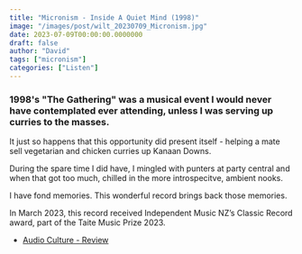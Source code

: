 ```yaml
---
title: "Micronism - Inside A Quiet Mind (1998)"
image: "/images/post/wilt_20230709_Micronism.jpg"
date: 2023-07-09T00:00:00.0000000
draft: false
author: "David"
tags: ["micronism"]
categories: ["Listen"]
---
```

### 1998's "The Gathering" was a musical event I would never have contemplated ever attending, unless I was serving up curries to the masses.

 It just so happens that this opportunity did present itself - helping a mate sell vegetarian and chicken curries up Kanaan Downs. 

 During the spare time I did have, I mingled with punters at party central and when that got too much, chilled in the more introspecitve, ambient nooks.

 I have fond memories. This wonderful record brings back those memories.

 In March 2023, this record received Independent Music NZ’s Classic Record award, part of the Taite Music Prize 2023. 

-  [Audio Culture - Review](https://www.audioculture.co.nz/articles/micronism-inside-a-quiet-mind)